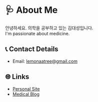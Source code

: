 # 🩺 About Me
안녕하세요. 의학을 공부하고 있는 김대성입니다.  
I'm passionate about medicine.

## 📞 Contact Details 
- Email: [lemonaatree@gmail.com](mailto:lemonaatree@gmail.com)

## 🌐 Links
- [Personal Site](https://sites.google.com/view/lemonaa)
- [Medical Blog](https://publish.obsidian.md/lemonaa/Obsidian-blog/Main/Frontpage)

